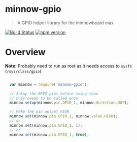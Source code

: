 # minnow-gpio
> A GPIO helper library for the minnowboard max

[![Build Status](https://travis-ci.org/adierkens/minnow-gpio.svg?branch=master)](https://travis-ci.org/adierkens/minnow-gpio) [![npm version](https://badge.fury.io/js/minnow-gpio.svg)](https://badge.fury.io/js/minnow-gpio)

# Overview

**Note**: Probably need to run as root as it needs access to `sysfs` (`/sys/class/gpio`) 

```javascript

  var minnow = require('minnow-gpio');
  
  // Setup the GPIO pins before using them
  // Only needs to be called once
  minnow.setup(minnow.pin.GPIO_1, minnow.direction.OUT);

  // Make the pin output HIGH
  minnow.set(minnow.pin.GPIO_1, minnow.value.HIGH);
  // or 
  minnow.set(minnow.pin.GPIO_1, 1);
  // or 
  minnow.set(minnow.pin.GPIO_1, true);



```


